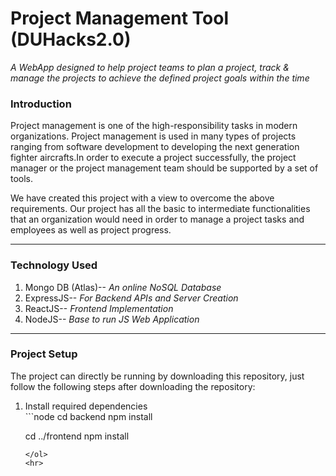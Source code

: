 <h1>Project Management Tool (DUHacks2.0)</h1>
<i>A WebApp designed to help project teams to plan a project, track & manage the projects to achieve the defined project goals within the time</i>

<h3>Introduction</h3>

<p>Project management is one of the high-responsibility tasks in modern organizations. Project management is used in many types of projects ranging from software development to developing the next generation fighter aircrafts.In order to execute a project successfully, the project manager or the project management team should be supported by a set of tools.</p>

<p>We have created this project with a view to overcome the above requirements. Our project has all the basic to intermediate functionalities that an organization would need in order to manage a project tasks and employees as well as project progress.</p>
<hr>

<h3>Technology Used</h3>

<ol>
<li>Mongo DB (Atlas)-- <i>An online NoSQL Database</i></li>
<li>ExpressJS-- <i>For Backend APIs and Server Creation</i></li>
<li>ReactJS-- <i>Frontend Implementation</i></li>
<li>NodeJS-- <i>Base to run JS Web Application</i></li>
</ol>
<hr>

<h3>Project Setup</h3>

<p>The project can directly be running by downloading this repository, just follow the following steps after downloading the repository:</p>

<ol>
<li>Install required dependencies</li>
```node
cd backend
npm install

cd ../frontend
npm install
```
</ol>
<hr>

